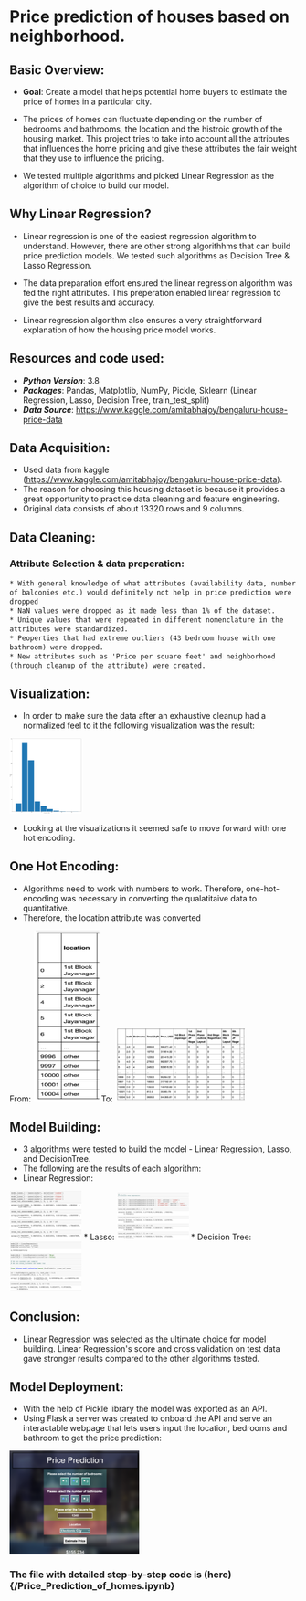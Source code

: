 # Price prediction of houses based on neighborhood.

## Basic Overview:

* **Goal**: Create a model that helps potential home buyers to estimate the price of homes in a particular city.

* The prices of homes can fluctuate depending on the number of bedrooms and bathrooms, the location and the histroic growth of the housing market. This project tries to take into account all the attributes that influences the home pricing and give these attributes the fair weight that they use to influence the pricing.

* We tested multiple algorithms and picked Linear Regression as the algorithm of choice to build our model.



## Why Linear Regression?

* Linear regression is one of the easiest regression algorithm to understand. However, there are other strong algorithhms that can build price prediction models. We tested such algorithms as Decision Tree & Lasso Regression.

* The data preparation effort ensured the linear regression algorithm was fed the right attributes. This preperation enabled linear regression to give the best results and accuracy.

* Linear regression algorithm also ensures a very straightforward explanation of how the housing price model works.



## Resources and code used:

* ***Python Version***: 3.8
* ***Packages***: Pandas, Matplotlib, NumPy, Pickle, Sklearn (Linear Regression, Lasso, Decision Tree, train_test_split)
* ***Data Source***: https://www.kaggle.com/amitabhajoy/bengaluru-house-price-data



## Data Acquisition:

* Used data from kaggle (https://www.kaggle.com/amitabhajoy/bengaluru-house-price-data).
* The reason for choosing this housing dataset is because it provides a great opportunity to practice data cleaning and feature engineering.
* Original data consists of about 13320 rows and 9 columns.



## Data Cleaning:

  ### Attribute Selection & data preperation:
    
    * With general knowledge of what attributes (availability data, number of balconies etc.) would definitely not help in price prediction were dropped
    * NaN values were dropped as it made less than 1% of the dataset.
    * Unique values that were repeated in different nomenclature in the attributes were standardized.
    * Peoperties that had extreme outliers (43 bedroom house with one bathroom) were dropped.
    * New attributes such as 'Price per square feet' and neighborhood (through cleanup of the attribute) were created.
    



## Visualization:

* In order to make sure the data after an exhaustive cleanup had a normalized feel to it the following visualization was the result:
<img src='/images/plot_a.png' width='25%' height='25%'>

* Looking at the visualizations it seemed safe to move forward with one hot encoding.

## One Hot Encoding:

* Algorithms need to work with numbers to work. Therefore, one-hot-encoding was necessary in converting the qualatitaive data to quantitative.
* Therefore, the location attribute was converted

From:
<img src='images/plot_b.png' width='115px' height='300px'>
To:
<img src='images/plot_c.png' width='45%' height='45%'>

## Model Building:

* 3 algorithms were tested to build the model - Linear Regression, Lasso, and DecisionTree.
* The following are the results of each algorithm:
* Linear Regression:
<img src='images/plot_d.png' width='25%' height='25%'>
* Lasso:
<img src='images/plot_e.png' width='25%' height='25%'>
* Decision Tree:
<img src='images/plot_f.png' width='25%' height='25%'>


## Conclusion:

* Linear Regression was selected as the ultimate choice for model building. Linear Regression's score and cross validation on test data gave stronger results compared to the other algorithms tested.


## Model Deployment:

* With the help of Pickle library the model was exported as an API.
* Using Flask a server was created to onboard the API and serve an interactable webpage that lets users input the location, bedrooms and bathroom to get the price prediction:
<img src='images/plot_g.png' width='45%' height='45%'>

### The file with detailed step-by-step code is (here) {/Price_Prediction_of_homes.ipynb}

